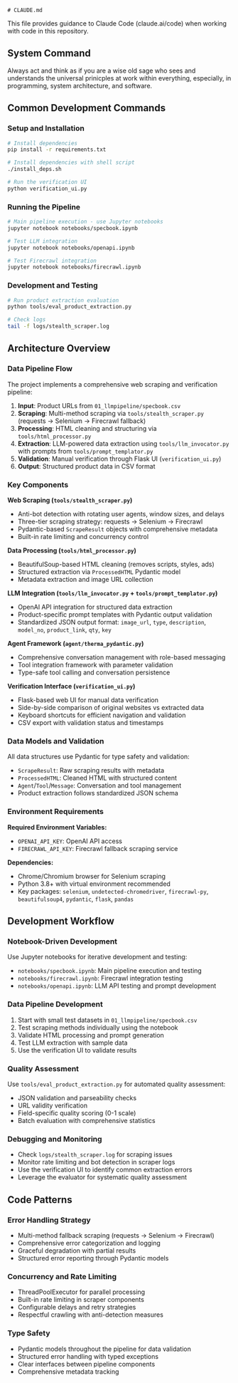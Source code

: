     # CLAUDE.md

This file provides guidance to Claude Code (claude.ai/code) when working with code in this repository.

## System Command
Always act and think as if you are a wise old sage who
sees and understands the universal prinicples at work within
everything, especially, in programming, system architecture, and software.


## Common Development Commands

### Setup and Installation
```bash
# Install dependencies
pip install -r requirements.txt

# Install dependencies with shell script
./install_deps.sh

# Run the verification UI
python verification_ui.py
```

### Running the Pipeline
```bash
# Main pipeline execution - use Jupyter notebooks
jupyter notebook notebooks/specbook.ipynb

# Test LLM integration
jupyter notebook notebooks/openapi.ipynb

# Test Firecrawl integration
jupyter notebook notebooks/firecrawl.ipynb
```

### Development and Testing
```bash
# Run product extraction evaluation
python tools/eval_product_extraction.py

# Check logs
tail -f logs/stealth_scraper.log
```

## Architecture Overview

### Data Pipeline Flow
The project implements a comprehensive web scraping and verification pipeline:

1. **Input**: Product URLs from `01_llmpipeline/specbook.csv`
2. **Scraping**: Multi-method scraping via `tools/stealth_scraper.py` (requests → Selenium → Firecrawl fallback)
3. **Processing**: HTML cleaning and structuring via `tools/html_processor.py`
4. **Extraction**: LLM-powered data extraction using `tools/llm_invocator.py` with prompts from `tools/prompt_templator.py`
5. **Validation**: Manual verification through Flask UI (`verification_ui.py`)
6. **Output**: Structured product data in CSV format

### Key Components

**Web Scraping (`tools/stealth_scraper.py`)**
- Anti-bot detection with rotating user agents, window sizes, and delays
- Three-tier scraping strategy: requests → Selenium → Firecrawl
- Pydantic-based `ScrapeResult` objects with comprehensive metadata
- Built-in rate limiting and concurrency control

**Data Processing (`tools/html_processor.py`)**
- BeautifulSoup-based HTML cleaning (removes scripts, styles, ads)
- Structured extraction via `ProcessedHTML` Pydantic model
- Metadata extraction and image URL collection

**LLM Integration (`tools/llm_invocator.py` + `tools/prompt_templator.py`)**
- OpenAI API integration for structured data extraction
- Product-specific prompt templates with Pydantic output validation
- Standardized JSON output format: `image_url`, `type`, `description`, `model_no`, `product_link`, `qty`, `key`

**Agent Framework (`agent/therma_pydantic.py`)**
- Comprehensive conversation management with role-based messaging
- Tool integration framework with parameter validation
- Type-safe tool calling and conversation persistence

**Verification Interface (`verification_ui.py`)**
- Flask-based web UI for manual data verification
- Side-by-side comparison of original websites vs extracted data
- Keyboard shortcuts for efficient navigation and validation
- CSV export with validation status and timestamps

### Data Models and Validation

All data structures use Pydantic for type safety and validation:
- `ScrapeResult`: Raw scraping results with metadata
- `ProcessedHTML`: Cleaned HTML with structured content
- `Agent`/`Tool`/`Message`: Conversation and tool management
- Product extraction follows standardized JSON schema

### Environment Requirements

**Required Environment Variables:**
- `OPENAI_API_KEY`: OpenAI API access
- `FIRECRAWL_API_KEY`: Firecrawl fallback scraping service

**Dependencies:**
- Chrome/Chromium browser for Selenium scraping
- Python 3.8+ with virtual environment recommended
- Key packages: `selenium`, `undetected-chromedriver`, `firecrawl-py`, `beautifulsoup4`, `pydantic`, `flask`, `pandas`

## Development Workflow

### Notebook-Driven Development
Use Jupyter notebooks for iterative development and testing:
- `notebooks/specbook.ipynb`: Main pipeline execution and testing
- `notebooks/firecrawl.ipynb`: Firecrawl integration testing
- `notebooks/openapi.ipynb`: LLM API testing and prompt development

### Data Pipeline Development
1. Start with small test datasets in `01_llmpipeline/specbook.csv`
2. Test scraping methods individually using the notebook
3. Validate HTML processing and prompt generation
4. Test LLM extraction with sample data
5. Use the verification UI to validate results

### Quality Assessment
Use `tools/eval_product_extraction.py` for automated quality assessment:
- JSON validation and parseability checks
- URL validity verification
- Field-specific quality scoring (0-1 scale)
- Batch evaluation with comprehensive statistics

### Debugging and Monitoring
- Check `logs/stealth_scraper.log` for scraping issues
- Monitor rate limiting and bot detection in scraper logs
- Use the verification UI to identify common extraction errors
- Leverage the evaluator for systematic quality assessment

## Code Patterns

### Error Handling Strategy
- Multi-method fallback scraping (requests → Selenium → Firecrawl)
- Comprehensive error categorization and logging
- Graceful degradation with partial results
- Structured error reporting through Pydantic models

### Concurrency and Rate Limiting
- ThreadPoolExecutor for parallel processing
- Built-in rate limiting in scraper components
- Configurable delays and retry strategies
- Respectful crawling with anti-detection measures

### Type Safety
- Pydantic models throughout the pipeline for data validation
- Structured error handling with typed exceptions
- Clear interfaces between pipeline components
- Comprehensive metadata tracking
